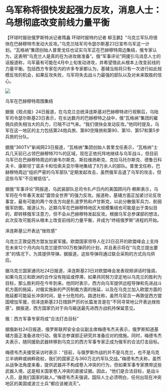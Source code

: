 # 乌军称将很快发起强力反攻，消息人士：乌想彻底改变前线力量平衡

【环球时报驻俄罗斯特派记者隋鑫 环球时报特约记者
柳玉鹏】“乌克兰军队将很快在巴赫穆特市发动大反攻。”乌克兰陆军司令瑟尔斯基23日宣布乌军这一计划。“瓦格纳”集团创始人普里戈任也证实乌军正在巴赫穆特周边集结，俄专家认为，这表明“乌克兰人是真的在为进攻做准备”。俄“军事评论”网援引乌消息人士的话报道称，乌军最有可能在4月中上旬发动进攻，并希望借此从根本上改变前线的力量平衡。包括西方专家在内的许多专家都认为，基辅当局将只有一次进行如此规模反攻的机会，如果反攻失败，乌军将失去战斗力最强的部队以及对未来取胜的信心。

![](https://inews.gtimg.com/news_bt/OvHmz3hFik_HdbLnn9ofmcRif-P4EvA1RZULbOHgjrX3QAA/1000)

乌军在巴赫穆特周围集结

据俄《观点报》24日报道，在乌克兰总统泽连斯基对巴赫穆特进行视察后，乌陆军司令瑟尔斯基23日表示，在长达数月的巴赫穆特之战中，俄“瓦格纳”集团的雇佣兵损失相当大的兵力，已喘不过气来。“我们很快会发动反攻。”他同时提及，乌军在这一地区的主力包括第24炮兵旅、第80空降旅和第90、第10、第57和第5步兵旅的分队。

据俄“360TV”新闻网23日报道，“瓦格纳”集团创始人普里戈任表示，“瓦格纳”士兵几天前已占领巴赫穆特70%的区域，现在正依托阵地继续与乌军战斗，但目前乌军已在巴赫穆特周边的谢韦尔斯克、斯拉维扬斯克、克拉马托尔斯克、德鲁日科夫卡、康斯坦丁诺夫卡和恰索夫亚尔等地集结了8万余人的部队。普里戈任称，巴赫穆特周边“组织严密的乌军部队”定期发起攻击，虽然俄军击退了乌军的攻击，但这些乌军“不应被低估”。

据俄“军事评论”网报道，乌武装部队总司令扎卢日内的美国顾问丹·赖斯表示，乌军将在今年春天发起“震惊全世界”的强力反攻。报道称，基辅方面正加紧讨论反攻事宜，最有可能的两个攻击方向是扎波罗热和卢甘斯克，以此分散俄军兵力、削弱俄军防御。报道认为，近期乌军在巴赫穆特地区大规模集结也可能是出于类似目的，即转移俄军注意力，但不会从巴赫穆特发起反攻。根据乌军总参谋部的想法，此次反攻可能将从根本上改变前线的力量平衡，并成为“终结俄罗斯”进程的开始。

泽连斯基公开表达“挫败感”

乌克兰正敦促西方盟友加紧军援。欧盟国家领导人在23日召开的欧盟峰会上支持在未来12个月内向乌克兰提供100万枚弹药的计划，并且表示将在“乌克兰提出要求”的情况下，为其提供导弹。据报道，这些导弹将通过联合采购的方式向乌供应。

据乌克兰国家通讯社24日报道，泽连斯基23日对欧盟峰会发表视频讲话时强调，如果乌克兰和欧洲的合作没有拖延或停滞，如果共同努力坚定地以乌克兰的胜利为目标，那么胜利将在今年到来。他同时表示，西方向乌军提供远程导弹和先进战斗机方面的拖延，对俄实施新的严厉制裁方面的拖延，以及在乌克兰加入欧盟方面的拖延都可能延长冲突时间，是十分危险的。路透社称，虽然乌官员一再敦促西方盟国增加军援，但泽连斯基23日措辞严厉的长篇发言是在“不同寻常地公开表达挫败感”。据报道，西方国家仍对于向乌输送最先进西方战机持保留意见。

俄：西方军事专家将成“合法打击目标”

据俄新社24日报道，俄罗斯联邦安全会议副主席梅德韦杰夫表示，俄罗斯知道基辅方面正准备进攻行动，俄军总参谋部正研究并准备应对的措施。同时，梅德韦杰夫表示，随同援助武器转移到乌克兰的西方军事专家正成为俄军的合法打击目标。

梅德韦杰夫接受采访时表示：“目前，与俄罗斯作战的并不是乌克兰，也不是乌克兰半纳粹或纳粹政权，我们的国家正与360万北约军队交战。”梅德韦杰夫称，虽然从战争法角度来看，提供武器并不构成卷入冲突的行为，但如果军事专家携带这些武器入境，这是相关国家卷入冲突的直接证据。因此，“他们是合法目标，是战斗人员，是我们国家的敌人。”梅德韦杰夫强调，国际人士必须明白，任何出现在冲突地区的美国或波兰士兵“都应该被消灭”。

